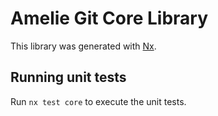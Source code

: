 # Amelie Git Core Library

This library was generated with [Nx](https://nx.dev).

## Running unit tests

Run `nx test core` to execute the unit tests.
